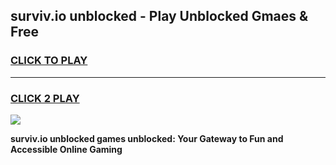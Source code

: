 
## surviv.io unblocked - Play Unblocked Gmaes & Free
<h3>
<a href="https://news.freeplayer.one?title=surviv.io_unblocked&ref=16F">CLICK TO PLAY</a></h3>
<hr>

<h3>
<a href="https://news.freeplayer.one?title=surviv.io_unblocked&ref=16F">CLICK 2 PLAY</a>
  
</h3>

<a href="https://news.freeplayer.one?title=surviv.io_unblocked&ref=16F/"><img src="https://clearcache.store/games.png"></a>


**surviv.io unblocked games unblocked: Your Gateway to Fun and Accessible Online Gaming**
